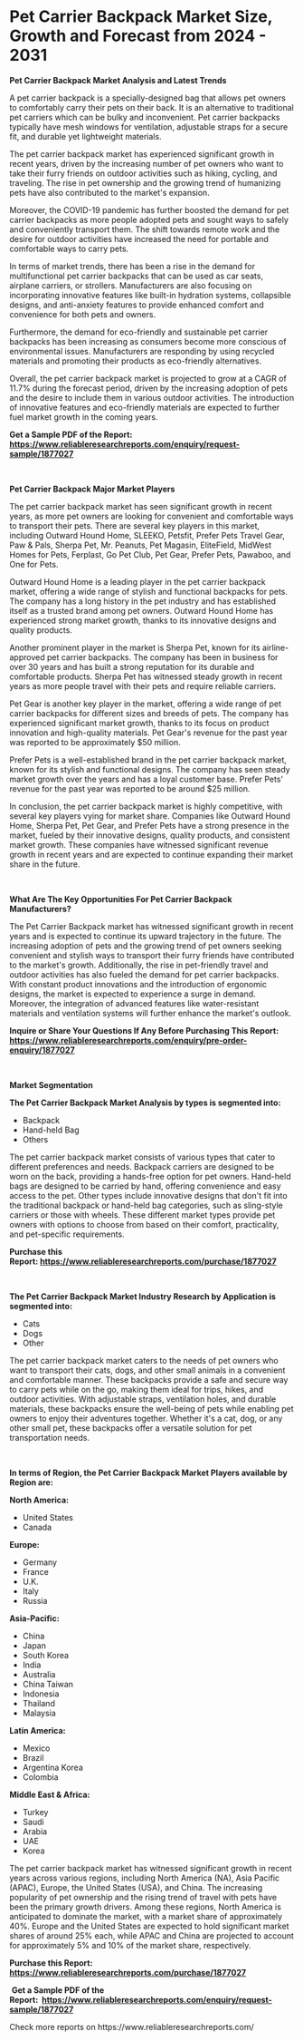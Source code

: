 <p><h1>Pet Carrier Backpack Market Size, Growth and Forecast from 2024 - 2031</h1></p><p><strong>Pet Carrier Backpack Market Analysis and Latest Trends</strong></p>
<p><p>A pet carrier backpack is a specially-designed bag that allows pet owners to comfortably carry their pets on their back. It is an alternative to traditional pet carriers which can be bulky and inconvenient. Pet carrier backpacks typically have mesh windows for ventilation, adjustable straps for a secure fit, and durable yet lightweight materials.</p><p>The pet carrier backpack market has experienced significant growth in recent years, driven by the increasing number of pet owners who want to take their furry friends on outdoor activities such as hiking, cycling, and traveling. The rise in pet ownership and the growing trend of humanizing pets have also contributed to the market's expansion.</p><p>Moreover, the COVID-19 pandemic has further boosted the demand for pet carrier backpacks as more people adopted pets and sought ways to safely and conveniently transport them. The shift towards remote work and the desire for outdoor activities have increased the need for portable and comfortable ways to carry pets.</p><p>In terms of market trends, there has been a rise in the demand for multifunctional pet carrier backpacks that can be used as car seats, airplane carriers, or strollers. Manufacturers are also focusing on incorporating innovative features like built-in hydration systems, collapsible designs, and anti-anxiety features to provide enhanced comfort and convenience for both pets and owners.</p><p>Furthermore, the demand for eco-friendly and sustainable pet carrier backpacks has been increasing as consumers become more conscious of environmental issues. Manufacturers are responding by using recycled materials and promoting their products as eco-friendly alternatives.</p><p>Overall, the pet carrier backpack market is projected to grow at a CAGR of 11.7% during the forecast period, driven by the increasing adoption of pets and the desire to include them in various outdoor activities. The introduction of innovative features and eco-friendly materials are expected to further fuel market growth in the coming years.</p></p>
<p><strong>Get a Sample PDF of the Report:&nbsp; <a href="https://www.reliableresearchreports.com/enquiry/request-sample/1877027">https://www.reliableresearchreports.com/enquiry/request-sample/1877027</a></strong></p>
<p>&nbsp;</p>
<p><strong>Pet Carrier Backpack Major Market Players</strong></p>
<p><p>The pet carrier backpack market has seen significant growth in recent years, as more pet owners are looking for convenient and comfortable ways to transport their pets. There are several key players in this market, including Outward Hound Home, SLEEKO, Petsfit, Prefer Pets Travel Gear, Paw & Pals, Sherpa Pet, Mr. Peanuts, Pet Magasin, EliteField, MidWest Homes for Pets, Ferplast, Go Pet Club, Pet Gear, Prefer Pets, Pawaboo, and One for Pets.</p><p>Outward Hound Home is a leading player in the pet carrier backpack market, offering a wide range of stylish and functional backpacks for pets. The company has a long history in the pet industry and has established itself as a trusted brand among pet owners. Outward Hound Home has experienced strong market growth, thanks to its innovative designs and quality products.</p><p>Another prominent player in the market is Sherpa Pet, known for its airline-approved pet carrier backpacks. The company has been in business for over 30 years and has built a strong reputation for its durable and comfortable products. Sherpa Pet has witnessed steady growth in recent years as more people travel with their pets and require reliable carriers.</p><p>Pet Gear is another key player in the market, offering a wide range of pet carrier backpacks for different sizes and breeds of pets. The company has experienced significant market growth, thanks to its focus on product innovation and high-quality materials. Pet Gear's revenue for the past year was reported to be approximately $50 million.</p><p>Prefer Pets is a well-established brand in the pet carrier backpack market, known for its stylish and functional designs. The company has seen steady market growth over the years and has a loyal customer base. Prefer Pets' revenue for the past year was reported to be around $25 million.</p><p>In conclusion, the pet carrier backpack market is highly competitive, with several key players vying for market share. Companies like Outward Hound Home, Sherpa Pet, Pet Gear, and Prefer Pets have a strong presence in the market, fueled by their innovative designs, quality products, and consistent market growth. These companies have witnessed significant revenue growth in recent years and are expected to continue expanding their market share in the future.</p></p>
<p>&nbsp;</p>
<p><strong>What Are The Key Opportunities For Pet Carrier Backpack Manufacturers?</strong></p>
<p><p>The Pet Carrier Backpack market has witnessed significant growth in recent years and is expected to continue its upward trajectory in the future. The increasing adoption of pets and the growing trend of pet owners seeking convenient and stylish ways to transport their furry friends have contributed to the market's growth. Additionally, the rise in pet-friendly travel and outdoor activities has also fueled the demand for pet carrier backpacks. With constant product innovations and the introduction of ergonomic designs, the market is expected to experience a surge in demand. Moreover, the integration of advanced features like water-resistant materials and ventilation systems will further enhance the market's outlook.</p></p>
<p><strong>Inquire or Share Your Questions If Any Before Purchasing This Report: <a href="https://www.reliableresearchreports.com/enquiry/pre-order-enquiry/1877027">https://www.reliableresearchreports.com/enquiry/pre-order-enquiry/1877027</a></strong></p>
<p>&nbsp;</p>
<p><strong>Market Segmentation</strong></p>
<p><strong>The Pet Carrier Backpack Market Analysis by types is segmented into:</strong></p>
<p><ul><li>Backpack</li><li>Hand-held Bag</li><li>Others</li></ul></p>
<p><p>The pet carrier backpack market consists of various types that cater to different preferences and needs. Backpack carriers are designed to be worn on the back, providing a hands-free option for pet owners. Hand-held bags are designed to be carried by hand, offering convenience and easy access to the pet. Other types include innovative designs that don't fit into the traditional backpack or hand-held bag categories, such as sling-style carriers or those with wheels. These different market types provide pet owners with options to choose from based on their comfort, practicality, and pet-specific requirements.</p></p>
<p><strong>Purchase this Report:&nbsp;<a href="https://www.reliableresearchreports.com/purchase/1877027">https://www.reliableresearchreports.com/purchase/1877027</a></strong></p>
<p>&nbsp;</p>
<p><strong>The Pet Carrier Backpack Market Industry Research by Application is segmented into:</strong></p>
<p><ul><li>Cats</li><li>Dogs</li><li>Other</li></ul></p>
<p><p>The pet carrier backpack market caters to the needs of pet owners who want to transport their cats, dogs, and other small animals in a convenient and comfortable manner. These backpacks provide a safe and secure way to carry pets while on the go, making them ideal for trips, hikes, and outdoor activities. With adjustable straps, ventilation holes, and durable materials, these backpacks ensure the well-being of pets while enabling pet owners to enjoy their adventures together. Whether it's a cat, dog, or any other small pet, these backpacks offer a versatile solution for pet transportation needs.</p></p>
<p>&nbsp;</p>
<p><strong>In terms of Region, the Pet Carrier Backpack Market Players available by Region are:</strong></p>
<p>
    <p> <strong> North America: </strong>
        <ul>
            <li>United States</li>
            <li>Canada</li>
        </ul>
        </p> 
    <p> <strong> Europe: </strong>
        <ul>
            <li>Germany</li>
            <li>France</li>
            <li>U.K.</li>
            <li>Italy</li>
            <li>Russia</li>
        </ul>
        </p> 
    <p> <strong> Asia-Pacific: </strong>
        <ul>
            <li>China</li>
            <li>Japan</li>
            <li>South Korea</li>
            <li>India</li>
            <li>Australia</li>
            <li>China Taiwan</li>
            <li>Indonesia</li>
            <li>Thailand</li>
            <li>Malaysia</li>
        </ul>
        </p> 
    <p> <strong> Latin America: </strong>
        <ul>
            <li>Mexico</li>
            <li>Brazil</li>
            <li>Argentina Korea</li>
            <li>Colombia</li>
        </ul>
        </p> 
    <p> <strong> Middle East & Africa: </strong>
        <ul>
            <li>Turkey</li>
            <li>Saudi</li>
            <li>Arabia</li>
            <li>UAE</li>
            <li>Korea</li>
        </ul>
    </p>
    </p>
<p><p>The pet carrier backpack market has witnessed significant growth in recent years across various regions, including North America (NA), Asia Pacific (APAC), Europe, the United States (USA), and China. The increasing popularity of pet ownership and the rising trend of travel with pets have been the primary growth drivers. Among these regions, North America is anticipated to dominate the market, with a market share of approximately 40%. Europe and the United States are expected to hold significant market shares of around 25% each, while APAC and China are projected to account for approximately 5% and 10% of the market share, respectively.</p></p>
<p><strong>Purchase this Report: <a href="https://www.reliableresearchreports.com/purchase/1877027">https://www.reliableresearchreports.com/purchase/1877027</a></strong></p>
<p>&nbsp;<strong>Get a Sample PDF of the Report:&nbsp;&nbsp;<a href="https://www.reliableresearchreports.com/enquiry/request-sample/1877027">https://www.reliableresearchreports.com/enquiry/request-sample/1877027</a></strong></p>
<p><strong></strong></p>
<p>Check more reports on https://www.reliableresearchreports.com/</p>
